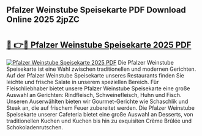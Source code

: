 ## Pfalzer Weinstube Speisekarte PDF Download Online 2025 2jpZC

# <h2><a href="http://gcbat1.nevu.top/?p=Pfalzer+Weinstube+Speisekarte">🔗 👉🔴 Pfalzer Weinstube Speisekarte 2025 PDF</a></h2>

[![Pfalzer Weinstube Speisekarte 2025 PDF](https://i.imgur.com/dBaPXMq.png)](http://gcbat1.nevu.top/?p=Pfalzer+Weinstube+Speisekarte)
Die Pfalzer Weinstube Speisekarte ist eine Wahl zwischen traditionellen und modernen Gerichten. Auf der Pfalzer Weinstube Speisekarte unseres Restaurants finden Sie leichte und frische Salate in unserem speziellen Bereich. Für Fleischliebhaber bietet unsere Pfalzer Weinstube Speisekarte eine große Auswahl an Gerichten: Rindfleisch, Schweinefleisch, Huhn und Fisch. Unseren Auserwählten bieten wir Gourmet-Gerichte wie Schaschlik und Steak an, die auf frischem Feuer zubereitet werden. Die Pfalzer Weinstube Speisekarte unserer Cafeteria bietet eine große Auswahl an Desserts, von traditionellen Kuchen und Kuchen bis hin zu exquisiten Crème Brûlée und Schokoladenrutschen.
